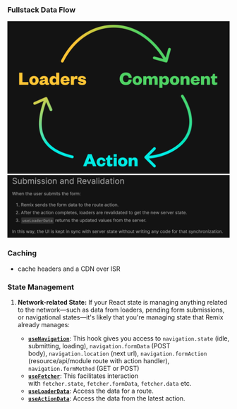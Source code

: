 
### Fullstack Data Flow
![](./remix-onewaydataflow.png)
![](./remix-useLoaderData.png)

### Caching
- cache headers and a CDN over ISR

### State Management
1. **Network-related State:** If your React state is managing anything related to the network—such as data from loaders, pending form submissions, or navigational states—it's likely that you're managing state that Remix already manages:
    
    - **[`useNavigation`](https://remix.run/docs/en/main/hooks/use-navigation)**: This hook gives you access to `navigation.state` (idle, submitting, loading), `navigation.formData` (POST body), `navigation.location` (next url), `navigation.formAction` (resource/api/module route with action handler), `navigation.formMethod` (GET or POST)
    - **[`useFetcher`](https://remix.run/docs/en/main/hooks/use-fetcher)**: This facilitates interaction with `fetcher.state`, `fetcher.formData`, `fetcher.data` etc.
    - **[`useLoaderData`](https://remix.run/docs/en/main/hooks/use-loader-data)**: Access the data for a route.
    - **[`useActionData`](https://remix.run/docs/en/main/hooks/use-action-data)**: Access the data from the latest action.

